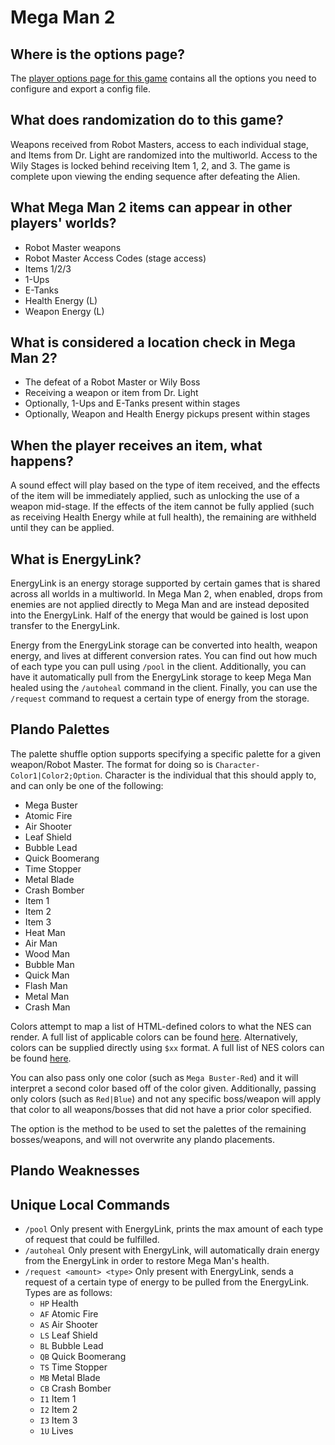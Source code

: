 # Mega Man 2

## Where is the options page?

The [player options page for this game](../player-options) contains all the options you need to configure and export a
config file.

## What does randomization do to this game?

Weapons received from Robot Masters, access to each individual stage, and Items from Dr. Light are randomized
into the multiworld. Access to the Wily Stages is locked behind receiving Item 1, 2, and 3. The game is complete upon 
viewing the ending sequence after defeating the Alien.

## What Mega Man 2 items can appear in other players' worlds?
- Robot Master weapons
- Robot Master Access Codes (stage access)
- Items 1/2/3
- 1-Ups
- E-Tanks
- Health Energy (L)
- Weapon Energy (L)

## What is considered a location check in Mega Man 2?
- The defeat of a Robot Master or Wily Boss
- Receiving a weapon or item from Dr. Light
- Optionally, 1-Ups and E-Tanks present within stages
- Optionally, Weapon and Health Energy pickups present within stages

## When the player receives an item, what happens?
A sound effect will play based on the type of item received, and the effects of the item will be immediately applied, 
such as unlocking the use of a weapon mid-stage. If the effects of the item cannot be fully applied (such as receiving 
Health Energy while at full health), the remaining are withheld until they can be applied.

## What is EnergyLink?
EnergyLink is an energy storage supported by certain games that is shared across all worlds in a multiworld. In Mega Man
 2, when enabled, drops from enemies are not applied directly to Mega Man and are instead deposited into the EnergyLink.
Half of the energy that would be gained is lost upon transfer to the EnergyLink. 

Energy from the EnergyLink storage can be converted into health, weapon energy, and lives at different conversion rates.
You can find out how much of each type you can pull using `/pool` in the client. Additionally, you can have it 
automatically pull from the EnergyLink storage to keep Mega Man healed using the `/autoheal` command in the client. 
Finally, you can use the `/request` command to request a certain type of energy from the storage.

## Plando Palettes
The palette shuffle option supports specifying a specific palette for a given weapon/Robot Master. The format for doing 
so is `Character-Color1|Color2;Option`. Character is the individual that this should apply to, and can only be one of 
the following:
- Mega Buster
- Atomic Fire
- Air Shooter
- Leaf Shield
- Bubble Lead
- Quick Boomerang
- Time Stopper
- Metal Blade
- Crash Bomber
- Item 1
- Item 2
- Item 3
- Heat Man
- Air Man
- Wood Man
- Bubble Man
- Quick Man
- Flash Man
- Metal Man
- Crash Man

Colors attempt to map a list of HTML-defined colors to what the NES can render. A full list of applicable colors can be
found [here](https://github.com/ArchipelagoMW/Archipelago/blob/main/worlds/mm2/Color.py#L11). Alternatively, colors can 
be supplied directly using `$xx` format. A full list of NES colors can be found [here](https://www.nesdev.org/wiki/PPU_palettes#2C02).

You can also pass only one color (such as `Mega Buster-Red`) and it will interpret a second color based off of the color
given. Additionally, passing only colors (such as `Red|Blue`) and not any specific boss/weapon will apply that color to 
all weapons/bosses that did not have a prior color specified.

The option is the method to be used to set the palettes of the remaining bosses/weapons, and will not overwrite any 
plando placements.

## Plando Weaknesses


## Unique Local Commands
- `/pool` Only present with EnergyLink, prints the max amount of each type of request that could be fulfilled.
- `/autoheal` Only present with EnergyLink, will automatically drain energy from the EnergyLink in order to 
restore Mega Man's health.
- `/request <amount> <type>` Only present with EnergyLink, sends a request of a certain type of energy to be pulled from
the EnergyLink. Types are as follows:
  - `HP` Health
  - `AF` Atomic Fire
  - `AS` Air Shooter
  - `LS` Leaf Shield
  - `BL` Bubble Lead
  - `QB` Quick Boomerang
  - `TS` Time Stopper
  - `MB` Metal Blade
  - `CB` Crash Bomber
  - `I1` Item 1
  - `I2` Item 2
  - `I3` Item 3
  - `1U` Lives